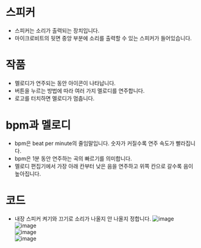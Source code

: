 # 스피커 
* 스피커는 소리가 출력되는 장치입니다.
* 마이크로비트의 뒷면 중앙 부분에 소리를 출력할 수 있는 스피커가 들어있습니다.

# 작품
* 멜로디가 연주되는 동안 아이콘이 나타납니다.
* 버튼을 누르는 방법에 따라 여러 가지 멜로디를 연주합니다.
* 로고를 터치하면 멜로디가 멈춥니다.

# bpm과 멜로디
* bpm은 beat per minute의 줄임말입니다. 숫자가 커질수록 연주 속도가 빨라집니다.
* bpm은 1분 동안 연주하는 곡의 빠르기를 의미합니다.
* 멜로디 편집기에서 가장 아래 칸부터 낮은 음을 연주하고 위쪽 칸으로 갈수록 음이 높아집니다.

# 코드
* 내장 스피커 켜기와 끄기로 소리가 나올지 안 나올지 정합니다.
![image](https://github.com/itple-sw/microbit/assets/76088532/ec4a87ac-7be5-425f-bcd1-c26f681a6fad)   
![image](https://github.com/itple-sw/microbit/assets/76088532/7604d9fb-c5a2-41cc-aaa8-aaab6169757c)   
![image](https://github.com/itple-sw/microbit/assets/76088532/5c525d33-aa58-4e82-a975-7b79de55a507)    
![image](https://github.com/itple-sw/microbit/assets/76088532/e2cb9b08-1751-43e6-b9a5-0e8deecfc264)   




